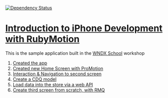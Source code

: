 [![Dependency Status](https://dependencyci.com/github/wndxgroup/swapi-potion/badge)](https://dependencyci.com/github/wndxgroup/swapi-potion)

[Introduction to iPhone Development with RubyMotion](https://wndx.school/p/introduction-to-iphone-development-with-rubymotion)
===================

This is the sample application built in the [WNDX School](https://wndx.school) workshop 

1. [Created the app](https://github.com/wndxgroup/swapi-potion/commit/1c0ea3d2b0118ccf2c2ff84c10fc190aa00e1a95)
2. [Created new Home Screen with ProMotion](https://github.com/wndxgroup/swapi-potion/commit/ca3980f9f809551d4f0acd84bd997ea990ce11e9)
3. [Interaction & Navigation to second screen](https://github.com/wndxgroup/swapi-potion/commit/f22af352eaff64da9405a83b25d7e17798993c57)
4. [Create a CDQ model](https://github.com/wndxgroup/swapi-potion/commit/eb1a1b4b46d5fcd2b09938bd3c3d49a07e9d0668)
5. [Load data into the store via a web API](https://github.com/wndxgroup/swapi-potion/commit/15f43b53e7355ea8d0e0ba74fd34341523b27ee4)
6. [Create third screen from scratch, with RMQ](https://github.com/wndxgroup/swapi-potion/commit/dc7ab65c2547c1b66210d2de54456068ac8a608e)
